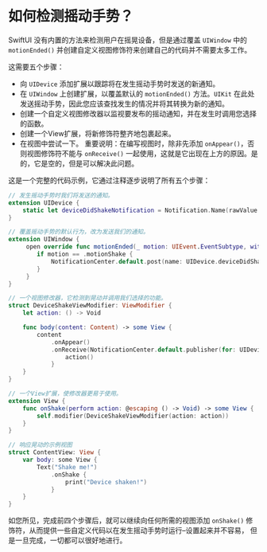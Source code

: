 如何检测摇动手势？
===

SwiftUI 没有内置的方法来检测用户在摇晃设备，但是通过覆盖 `UIWindow` 中的 `motionEnded()` 并创建自定义视图修饰符来创建自己的代码并不需要太多工作。

这需要五个步骤：

- 向 `UIDevice` 添加扩展以跟踪将在发生摇动手势时发送的新通知。
- 在 `UIWindow` 上创建扩展，以覆盖默认的 `motionEnded()` 方法。`UIKit` 在此处发送摇动手势，因此您应该查找发生的情况并将其转换为新的通知。
- 创建一个自定义视图修改器以监视要发布的摇动通知，并在发生时调用您选择的函数。
- 创建一个View扩展，将新修饰符整齐地包裹起来。
- 在视图中尝试一下。
重要说明：在编写视图时，除非先添加 `onAppear()`，否则视图修饰符不能与 `onReceive()` 一起使用，这就是它出现在上方的原因。是的，它是空的，但是可以解决此问题。

这是一个完整的代码示例，它通过注释逐步说明了所有五个步骤：

```swift
// 发生摇动手势时我们将发送的通知。
extension UIDevice {
    static let deviceDidShakeNotification = Notification.Name(rawValue: "deviceDidShakeNotification")
}

// 覆盖摇动手势的默认行为，改为发送我们的通知。
extension UIWindow {
     open override func motionEnded(_ motion: UIEvent.EventSubtype, with event: UIEvent?) {
        if motion == .motionShake {
            NotificationCenter.default.post(name: UIDevice.deviceDidShakeNotification, object: nil)
        }
     }
}

// 一个视图修改器，它检测到晃动并调用我们选择的功能。
struct DeviceShakeViewModifier: ViewModifier {
    let action: () -> Void

    func body(content: Content) -> some View {
        content
            .onAppear()
            .onReceive(NotificationCenter.default.publisher(for: UIDevice.deviceDidShakeNotification)) { _ in
                action()
            }
    }
}

// 一个View扩展，使修改器更易于使用。
extension View {
    func onShake(perform action: @escaping () -> Void) -> some View {
        self.modifier(DeviceShakeViewModifier(action: action))
    }
}

// 响应晃动的示例视图
struct ContentView: View {
    var body: some View {
        Text("Shake me!")
            .onShake {
                print("Device shaken!")
            }
    }
}
```

如您所见，完成前四个步骤后，就可以继续向任何所需的视图添加 `onShake()` 修饰符，从而提供一些自定义代码以在发生摇动手势时运行–设置起来并不容易， 但是一旦完成，一切都可以很好地进行。